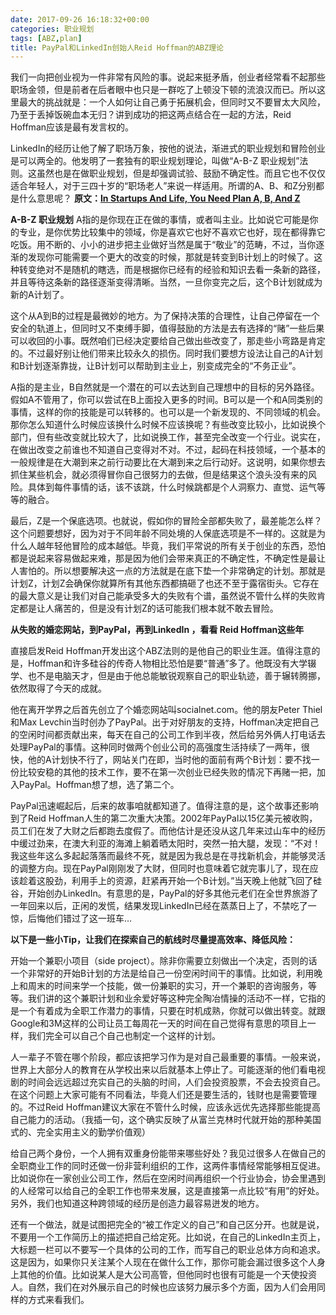 ```yaml
---
date: 2017-09-26 16:18:32+00:00
categories: 职业规划
tags: [ABZ,plan]
title: PayPal和LinkedIn创始人Reid Hoffman的ABZ理论 
---
```

我们一向把创业视为一件非常有风险的事。说起来挺矛盾，创业者经常看不起那些职场金领，但是前者在后者眼中也只是一群吃了上顿没下顿的流浪汉而已。所以这里最大的挑战就是：一个人如何让自己勇于拓展机会，但同时又不要冒太大风险，乃至于丢掉饭碗血本无归？讲到成功的把这两点结合在一起的方法，Reid Hoffman应该是最有发言权的。

LinkedIn的经历让他了解了职场万象，按他的说法，渐进式的职业规划和冒险创业是可以两全的。他发明了一套独有的职业规划理论，叫做“A-B-Z 职业规划”法则。这虽然也是在做职业规划，但是却强调试验、鼓励不确定性。而且它也不仅仅适合年轻人，对于三四十岁的“职场老人”来说一样适用。所谓的A、B、和Z分别都是什么意思呢？
**原文：[In Startups And Life, You Need Plan A, B, And Z](https://techcrunch.com/2012/02/14/in-startups-and-life-you-need-plan-a-b-and-z/)**
 
**A-B-Z 职业规划**
A指的是你现在正在做的事情，或者叫主业。比如说它可能是你的专业，是你优势比较集中的领域，你是喜欢它也好不喜欢它也好，现在都得靠它吃饭。用不断的、小小的进步把主业做好当然是属于“敬业”的范畴，不过，当你逐渐的发现你可能需要一个更大的改变的时候，那就是转变到B计划上的时候了。这种转变绝对不是随机的瞎选，而是根据你已经有的经验和知识去看一条新的路径，并且等待这条新的路径逐渐变得清晰。当然，一旦你变完之后，这个B计划就成为新的A计划了。

这个从A到B的过程是最微妙的地方。为了保持决策的合理性，让自己停留在一个安全的轨道上，但同时又不束缚手脚，值得鼓励的方法是去有选择的“赌”一些后果可以收回的小事。既然咱们已经决定要给自己做出些改变了，那走些小弯路是肯定的。不过最好别让他们带来比较永久的损伤。同时我们要想方设法让自己的A计划和B计划逐渐靠拢，让B计划可以帮助到主业上，别变成完全的“不务正业”。

A指的是主业，B自然就是一个潜在的可以去达到自己理想中的目标的另外路径。假如A不管用了，你可以尝试在B上面投入更多的时间。B可以是一个和A同类别的事情，这样的你的技能是可以转移的。也可以是一个新发现的、不同领域的机会。那你怎么知道什么时候应该换什么时候不应该换呢？有些改变比较小，比如说换个部门，但有些改变就比较大了，比如说换工作，甚至完全改变一个行业。说实在，在做出改变之前谁也不知道自己变得对不对。不过，起码在科技领域，一个基本的一般规律是在大潮到来之前行动要比在大潮到来之后行动好。这说明，如果你想去抓住某些机会，就必须得冒你自己很努力的去做，但是结果这个浪头没有来的风险。具体到每件事情的话，该不该跳，什么时候跳都是个人洞察力、直觉、运气等等的融合。

最后，Z是一个保底选项。也就说，假如你的冒险全部都失败了，最差能怎么样？这个问题要想好，因为对于不同年龄不同处境的人保底选项是不一样的。这就是为什么人越年轻他冒险的成本越低。毕竟，我们平常说的所有关于创业的东西，恐怕都是说起来容易做起来难，那是因为他们会带来真正的不确定性，不确定性是最让人害怕的。所以想要解决这一点的方法就是在底下垫一个非常确定的计划。那就是计划Z，计划Z会确保你就算所有其他东西都搞砸了也还不至于露宿街头。它存在的最大意义是让我们对自己能承受多大的失败有个谱，虽然说不管什么样的失败肯定都是让人痛苦的，但是没有计划Z的话可能我们根本就不敢去冒险。

 

**从失败的婚恋网站，到PayPal，再到LinkedIn ，看看 Reid Hoffman这些年**

直接启发Reid Hoffman开发出这个ABZ法则的是他自己的职业生涯。值得注意的是，Hoffman和许多硅谷的传奇人物相比恐怕是要“普通”多了。他既没有大学辍学、也不是电脑天才，但是由于他总能敏锐观察自己的职业轨迹，善于辗转腾挪，依然取得了今天的成就。

他在离开学界之后首先创立了个婚恋网站叫socialnet.com。他的朋友Peter Thiel和Max Levchin当时创办了PayPal。出于对好朋友的支持，Hoffman决定把自己的空闲时间都贡献出来，每天在自己的公司工作到半夜，然后给另外俩人打电话去处理PayPal的事情。这种同时做两个创业公司的高强度生活持续了一两年，很快，他的A计划快不行了，网站关门在即，当时他的面前有两个B计划：要不找一份比较安稳的其他的技术工作，要不在第一次创业已经失败的情况下再赌一把，加入PayPal。Hoffman想了想，选了第二个。

PayPal迅速崛起后，后来的故事咱就都知道了。值得注意的是，这个故事还影响到了Reid Hoffman人生的第二次重大决策。2002年PayPal以15亿美元被收购，员工们在发了大财之后都跑去度假了。而他估计是还没从这几年来过山车中的经历中缓过劲来，在澳大利亚的海滩上躺着晒太阳时，突然一拍大腿，发现：“不对！我这些年这么多起起落落而最终不死，就是因为我总是在寻找新机会，并能够灵活的调整方向。现在PayPal刚刚发了大财，但同时也意味着它就完事儿了，现在应该趁着这股劲，利用手上的资源，赶紧再开始一个B计划。”当天晚上他就飞回了硅谷，开始创办LinkedIn。有意思的是，PayPal的好多其他元老们在全世界旅游了一年回来以后，正闲的发慌，结果发现LinkedIn已经在蒸蒸日上了，不禁吃了一惊，后悔他们错过了这一班车…

 

**以下是一些小Tip，让我们在探索自己的航线时尽量提高效率、降低风险：**

开始一个兼职小项目（side project）。除非你需要立刻做出一个决定，否则的话一个非常好的开始B计划的方法是给自己一份空闲时间干的事情。比如说，利用晚上和周末的时间来学一个技能，做一份兼职的实习，开一个兼职的咨询服务，等等。我们讲的这个兼职计划和业余爱好等这种完全陶冶情操的活动不一样，它指的是一个有着成为全职工作潜力的事情，只要在时机成熟，你就可以做出转变。就跟Google和3M这样的公司让员工每周花一天的时间在自己觉得有意思的项目上一样，我们完全可以自己个自己也制定一个这样的计划。

人一辈子不管在哪个阶段，都应该把学习作为是对自己最重要的事情。一般来说，世界上大部分人的教育在从学校出来以后就基本上停止了。可能逐渐的他们看电视剧的时间会远远超过充实自己的头脑的时间，人们会投资股票，不会去投资自己。在这个问题上大家可能有不同看法，毕竟人们还是要生活的，钱财也是需要管理的。不过Reid Hoffman建议大家在不管什么时候，应该永远优先选择那些能提高自己能力的活动。（我插一句，这个确实反映了从富兰克林时代就开始的那种美国式的、完全实用主义的勤学价值观）

给自己两个身份，一个人拥有双重身份能带来哪些好处？我见过很多人在做自己的全职商业工作的同时还做一份非营利组织的工作，这两件事情经常能够相互促进。比如说你在一家创业公司工作，然后在空闲时间再组织一个行业协会，协会里遇到的人经常可以给自己的全职工作也带来发展，这是直接第一点比较“有用”的好处。另外，我们也知道这种跨领域的经历是创造力最容易迸发的地方。

还有一个做法，就是试图把完全的“被工作定义的自己”和自己区分开。也就是说，不要用一个工作简历上的描述把自己给定死。比如说，在自己的LinkedIn主页上，大标题一栏可以不要写一个具体的公司的工作，而写自己的职业总体方向和追求。这是因为，如果你只关注某个人现在在做什么工作，那你可能会漏过很多这个人身上其他的价值。比如说某人是大公司高管，但他同时也很有可能是一个天使投资人。自然，我们在对外展示自己的时候也应该努力展示多个方面，因为人们会用同样的方式来看我们。
